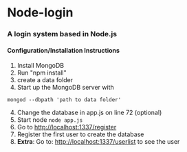 # Node-login
### A login system based in Node.js
#### Configuration/Installation Instructions
1. Install MongoDB
2. Run "npm install"
4. create a data folder
3. Start up the MongoDB server with
```
mongod --dbpath 'path to data folder'
```
4. Change the database in app.js on line 72 (optional)
5. Start node ``` node app.js ```
6. Go to <http://localhost:1337/register>
7. Register the first user to create the database
8. <b>Extra</b>: Go to: <http://localhost:1337/userlist> to see the user
